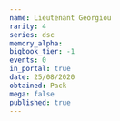 ```yaml
---
name: Lieutenant Georgiou
rarity: 4
series: dsc
memory_alpha:
bigbook_tier: -1
events: 0
in_portal: true
date: 25/08/2020
obtained: Pack
mega: false
published: true
---
```



